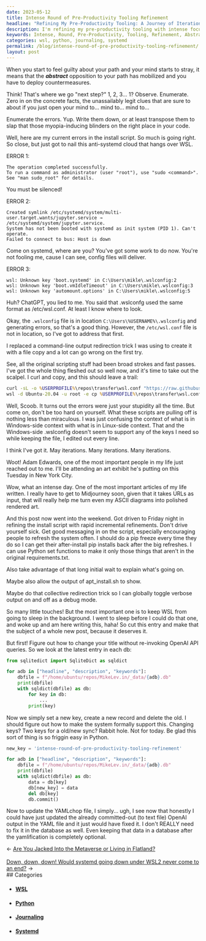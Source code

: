 ```yaml
---
date: 2023-05-12
title: Intense Round of Pre-Productivity Tooling Refinement
headline: "Refining My Pre-Productivity Tooling: A Journey of Iterations and Refinements"
description: I'm refining my pre-productivity tooling with intense focus. I'm observing, enumerating errors, and writing down clues to help me find the right place in my code. I'm curling and copying, and experimenting with new techniques to get the script to function properly. After many iterations, I'm ready to take a break and attend an art exhibit in New York City. I'm also exploring ways to keep WSL from going to sleep in the background.
keywords: Intense, Round, Pre-Productivity, Tooling, Refinement, Abstract, Opposition, Countermeasures, Observe, Enumerate, Concrete, Facts, Unassailably, Legit, Clues, Open, Mind, Errors, Install, Script, Systemd, Cloud, WSL, Root, Sudo, Man, sudo_root, Symlink, multi-user.target.wants, j
categories: wsl, python, journaling, systemd
permalink: /blog/intense-round-of-pre-productivity-tooling-refinement/
layout: post
---
```




When you start to feel guilty about your path and your mind starts to stray, it
means that the ***abstract*** opposition to your path has mobilized and you
have to deploy countermeasures.

Think! That's where we go "next step?" 1, 2, 3... 1? Observe. Enumerate. Zero
in on the concrete facts, the unassailably legit clues that are sure to about
if you just open your mind to... mind to... mind to...

Enumerate the errors. Yup. Write them down, or at least transpose them to slap
that those myopia-inducing blinders on the right place in your code.

Well, here are my current errors in the install script. So much is going right.
So close, but just got to nail this anti-systemd cloud that hangs over WSL.

ERROR 1:

    The operation completed successfully.
    To run a command as administrator (user "root"), use "sudo <command>".
    See "man sudo_root" for details.

You must be silenced!

ERROR 2:

    Created symlink /etc/systemd/system/multi-user.target.wants/jupyter.service → /etc/systemd/system/jupyter.service.
    System has not been booted with systemd as init system (PID 1). Can't operate.
    Failed to connect to bus: Host is down

Come on systemd, where are you? You've got some work to do now. You're not
fooling me, cause I can see, config files will deliver.

ERROR 3:

    wsl: Unknown key 'boot.systemd' in C:\Users\mikle\.wslconfig:2
    wsl: Unknown key 'boot.vmIdleTimeout' in C:\Users\mikle\.wslconfig:3
    wsl: Unknown key 'automount.options' in C:\Users\mikle\.wslconfig:5

Huh? ChatGPT, you lied to me. You said that .wslconfg used the same format as
/etc/wsl.conf. At least I know where to look.

Okay, the `.wslconfig` file is in location `C:\Users\%USERNAME%\.wslconfig` and
generating errors, so that's a good thing. However, the `/etc/wsl.conf` file is
not in location, so I've got to address that first. 

I replaced a command-line output redirection trick I was using to create it
with a file copy and a lot can go wrong on the first try.

See, all the original scripting stuff had been broad strokes and fast passes.
I've got the whole thing fleshed out so well now, and it's time to take out the
scalpel. I curl and copy, and this should leave a trail:

```bat
curl -sL -o %USERPROFILE%\repos\transfer\wsl.conf "https://raw.githubusercontent.com/miklevin/drinkme/main/wsl.conf" >nul 2>&1
wsl -d Ubuntu-20.04 -u root -e cp %USERPROFILE%\repos\transfer\wsl.conf /etc/wsl.conf >nul 2>&1
```

Well, Scoob. It turns out the errors were just your stupidity all the time. But
come on, don't be too hard on yourself. What these scripts are pulling off is
nothing less than miraculous. I was just confusing the context of what is in
Windows-side context with what is in Linux-side context. That and the
Windows-side .wslconfig doesn't seem to support any of the keys I need so while
keeping the file, I edited out every line.

I think I've got it. May iterations. Many iterations. Many iterations.

Woot! Adam Edwards, one of the most important people in my life just reached
out to me. I'll be attending an art exhibit he's putting on this Tuesday in New
York City.

Wow, what an intense day. One of the most important articles of my life
written. I really have to get to Midjourney soon, given that it takes URLs as
input, that will really help me turn even my ASCII diagrams into polished
rendered art.

And this post now went into the weekend. Got driven to Friday night in refining
the install script with rapid incremental refinements. Don't drive yourself
sick. Get good messaging in on the script, especially encouraging people to
refresh the system often. I should do a pip freeze every time they do so I can
get their after-install pip installs back after the big refreshes. I can use
Python set functions to make it only those things that aren't in the original
requirements.txt.

Also take advantage of that long initial wait to explain what's going on. 

Maybe also allow the output of apt_install.sh to show.

Maybe do that collective redirection trick so I can globally toggle verbose
output on and off as a debug mode.

So many little touches! But the most important one is to keep WSL from going to
sleep in the background. I went to sleep before I could do that one, and woke
up and am here writing this, haha! So cut this entry and make that the subject
of a whole new post, because it deserves it.

But first! Figure out how to change your title without re-invoking OpenAI API
queries. So we look at the latest entry in each db:

```python
from sqlitedict import SqliteDict as sqldict

for adb in ["headline", "description", "keywords"]:
    dbfile = f"/home/ubuntu/repos/MikeLev.in/_data/{adb}.db"
    print(dbfile)
    with sqldict(dbfile) as db:
        for key in db:
            ...
        print(key)
```

Now we simply set a new key, create a new record and delete the old. I should
figure out how to make the system formally support this. Changing keys? Two
keys for a old/new sync? Rabbit hole. Not for today. Be glad this sort of thing
is so friggin easy in Python.

```python
new_key = 'intense-round-of-pre-productivity-tooling-refinement'

for adb in ["headline", "description", "keywords"]:
    dbfile = f"/home/ubuntu/repos/MikeLev.in/_data/{adb}.db"
    print(dbfile)
    with sqldict(dbfile) as db:
        data = db[key]
        db[new_key] = data
        del db[key]
        db.commit()
```

Now to update the YAMLchop file, I simply... ugh, I see now that honestly I
could have just updated the already committed-out (to text file) OpenAI output
in the YAML file and it just would have fixed it. I don't REALLY need to fix it
in the database as well. Even keeping that data in a database after the
yamlification is completely optional.

















<div class="arrow-links"><div class="post-nav-prev"><span class="arrow">&larr;&nbsp;</span><a href="/blog/are-you-jacked-into-the-metaverse-or-living-in-flatland/">Are You Jacked Into the Metaverse or Living in Flatland?</a></div> &nbsp; <div class="post-nav-next"><a href="/blog/down-down-down-would-systemd-going-down-under-wsl2-never-come-to-an-end/">Down, down, down! Would systemd going down under WSL2 never come to an end?</a><span class="arrow">&nbsp;&rarr;</span></div></div>
## Categories

<ul>
<li><h4><a href='/wsl/'>WSL</a></h4></li>
<li><h4><a href='/python/'>Python</a></h4></li>
<li><h4><a href='/journaling/'>Journaling</a></h4></li>
<li><h4><a href='/systemd/'>Systemd</a></h4></li></ul>